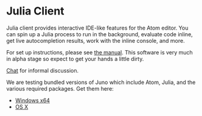 # Julia Client

Julia client provides interactive IDE-like features for the Atom editor. You can spin up
a Julia process to run in the background, evaluate code inline, get live autocompletion
results, work with the inline console, and more.

For set up instructions, please see [the manual](manual/). This software is very much in
alpha stage so expect to get your hands a little dirty.

[Chat](https://gitter.im/JunoLab/Juno) for informal discussion.

We are testing bundled versions of Juno which include Atom, Julia, and the various required packages. Get them here:

* [Windows x64](https://github.com/JunoLab/atom/releases/download/0.3.0/JunoSetup.exe)
* [OS X](https://github.com/JunoLab/atom/releases/download/0.3.0/Juno.zip)
